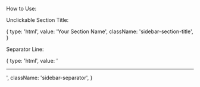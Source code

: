  How to Use:

  Unclickable Section Title:

  {
    type: 'html',
    value: 'Your Section Name',
    className: 'sidebar-section-title',
  }

  Separator Line:

  {
    type: 'html',
    value: '<hr>',
    className: 'sidebar-separator',
  }